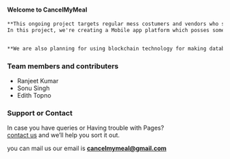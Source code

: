 #### Welcome to CancelMyMeal
```markdown
**This ongoing project targets regular mess costumers and vendors who serve meals on the regular basis.
In this project, we're creating a Mobile app platform which posses some great features like the meal of a particular day automatically gets cancelled using some complex machine algorithms after observing this behaviour of that person. Its major feature is behaviour based meal prediction for a day through which vendors can also estimate their regular consumption.**


**We are also planning for using blockchain technology for making database and social networks for making predictions more accurate and precised.**

````

### Team members and contributers

* Ranjeet Kumar
* Sonu Singh
* Edith Topno


### Support or Contact

In case you have queries or Having trouble with Pages? <br/>
[contact us](https://cancelmymeal@gmail.com/) and we’ll help you sort it out.

you can mail us our email is **cancelmymeal@gmail.com**
